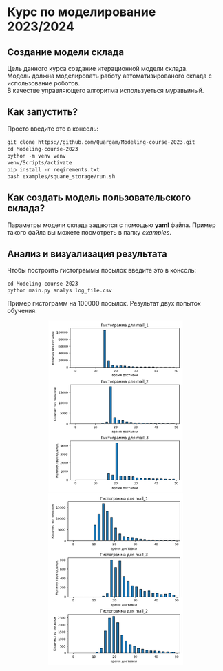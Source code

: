 # Курс по моделирование 2023/2024

## Создание модели склада

Цель данного курса создание итерационной модели склада.\
Модель должна моделировать работу автоматизированого склада с использование роботов. \
В качестве управляющего алгоритма используеться муравьиный.

## Как запустить?

Просто введите это в консоль:

```
git clone https://github.com/Quargam/Modeling-course-2023.git
cd Modeling-course-2023
python -m venv venv
venv/Scripts/activate
pip install -r reqirements.txt
bash examples/square_storage/run.sh
```

## Как создать модель пользовательского склада?

Параметры модели склада задаются с помощью **yaml** файла. Пример такого файла вы можете посмотреть в папку *examples*.

## Анализ и визуализация результата

Чтобы построить гистограммы посылок введите это в консоль:

```
cd Modeling-course-2023
python main.py analys log_file.csv
```

Пример гистограмм на 100000 посылок. Результат двух попыток обучения:

<!-- ![гистограмма 1](doc/hist_1.png) ![гистограмма 2](doc/hist_2.png) -->
<p align="center">
  <img src="doc/hist_1.png" height="400" />
  <img src="doc/hist_2.png" height="400" />
</p>
